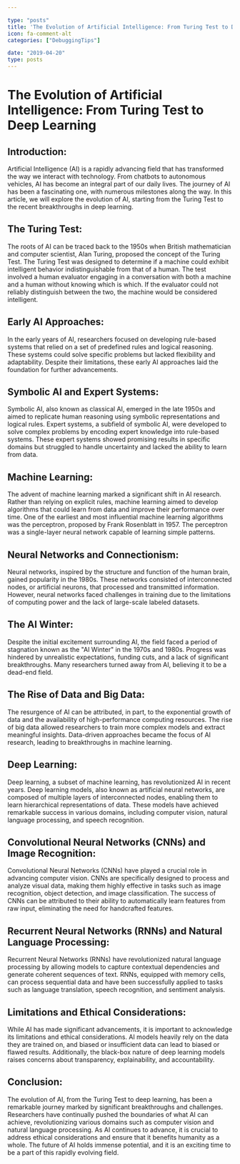 ```yaml
---

type: "posts"
title: 'The Evolution of Artificial Intelligence: From Turing Test to Deep Learning'
icon: fa-comment-alt
categories: ["DebuggingTips"]

date: "2019-04-20"
type: posts
---
```





# The Evolution of Artificial Intelligence: From Turing Test to Deep Learning

## Introduction:

Artificial Intelligence (AI) is a rapidly advancing field that has transformed the way we interact with technology. From chatbots to autonomous vehicles, AI has become an integral part of our daily lives. The journey of AI has been a fascinating one, with numerous milestones along the way. In this article, we will explore the evolution of AI, starting from the Turing Test to the recent breakthroughs in deep learning.

## The Turing Test:

The roots of AI can be traced back to the 1950s when British mathematician and computer scientist, Alan Turing, proposed the concept of the Turing Test. The Turing Test was designed to determine if a machine could exhibit intelligent behavior indistinguishable from that of a human. The test involved a human evaluator engaging in a conversation with both a machine and a human without knowing which is which. If the evaluator could not reliably distinguish between the two, the machine would be considered intelligent.

## Early AI Approaches:

In the early years of AI, researchers focused on developing rule-based systems that relied on a set of predefined rules and logical reasoning. These systems could solve specific problems but lacked flexibility and adaptability. Despite their limitations, these early AI approaches laid the foundation for further advancements.

## Symbolic AI and Expert Systems:

Symbolic AI, also known as classical AI, emerged in the late 1950s and aimed to replicate human reasoning using symbolic representations and logical rules. Expert systems, a subfield of symbolic AI, were developed to solve complex problems by encoding expert knowledge into rule-based systems. These expert systems showed promising results in specific domains but struggled to handle uncertainty and lacked the ability to learn from data.

## Machine Learning:

The advent of machine learning marked a significant shift in AI research. Rather than relying on explicit rules, machine learning aimed to develop algorithms that could learn from data and improve their performance over time. One of the earliest and most influential machine learning algorithms was the perceptron, proposed by Frank Rosenblatt in 1957. The perceptron was a single-layer neural network capable of learning simple patterns.

## Neural Networks and Connectionism:

Neural networks, inspired by the structure and function of the human brain, gained popularity in the 1980s. These networks consisted of interconnected nodes, or artificial neurons, that processed and transmitted information. However, neural networks faced challenges in training due to the limitations of computing power and the lack of large-scale labeled datasets.

## The AI Winter:

Despite the initial excitement surrounding AI, the field faced a period of stagnation known as the "AI Winter" in the 1970s and 1980s. Progress was hindered by unrealistic expectations, funding cuts, and a lack of significant breakthroughs. Many researchers turned away from AI, believing it to be a dead-end field.

## The Rise of Data and Big Data:

The resurgence of AI can be attributed, in part, to the exponential growth of data and the availability of high-performance computing resources. The rise of big data allowed researchers to train more complex models and extract meaningful insights. Data-driven approaches became the focus of AI research, leading to breakthroughs in machine learning.

## Deep Learning:

Deep learning, a subset of machine learning, has revolutionized AI in recent years. Deep learning models, also known as artificial neural networks, are composed of multiple layers of interconnected nodes, enabling them to learn hierarchical representations of data. These models have achieved remarkable success in various domains, including computer vision, natural language processing, and speech recognition.

## Convolutional Neural Networks (CNNs) and Image Recognition:

Convolutional Neural Networks (CNNs) have played a crucial role in advancing computer vision. CNNs are specifically designed to process and analyze visual data, making them highly effective in tasks such as image recognition, object detection, and image classification. The success of CNNs can be attributed to their ability to automatically learn features from raw input, eliminating the need for handcrafted features.

## Recurrent Neural Networks (RNNs) and Natural Language Processing:

Recurrent Neural Networks (RNNs) have revolutionized natural language processing by allowing models to capture contextual dependencies and generate coherent sequences of text. RNNs, equipped with memory cells, can process sequential data and have been successfully applied to tasks such as language translation, speech recognition, and sentiment analysis.

## Limitations and Ethical Considerations:

While AI has made significant advancements, it is important to acknowledge its limitations and ethical considerations. AI models heavily rely on the data they are trained on, and biased or insufficient data can lead to biased or flawed results. Additionally, the black-box nature of deep learning models raises concerns about transparency, explainability, and accountability.

## Conclusion:

The evolution of AI, from the Turing Test to deep learning, has been a remarkable journey marked by significant breakthroughs and challenges. Researchers have continually pushed the boundaries of what AI can achieve, revolutionizing various domains such as computer vision and natural language processing. As AI continues to advance, it is crucial to address ethical considerations and ensure that it benefits humanity as a whole. The future of AI holds immense potential, and it is an exciting time to be a part of this rapidly evolving field.